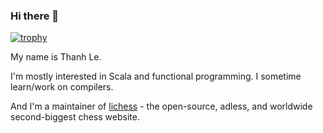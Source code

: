 ### Hi there 👋

[![trophy](https://github-profile-trophy.vercel.app/?username=lenguyenthanh&theme=onedark&no-frame=true&no-bg=true&column=5)](https://www.thanh.se)

My name is Thanh Le.

I'm mostly interested in Scala and functional programming. I sometime learn/work on compilers.

And I'm a maintainer of [lichess](https://lichess.org) - the open-source, adless, and worldwide second-biggest chess website.
